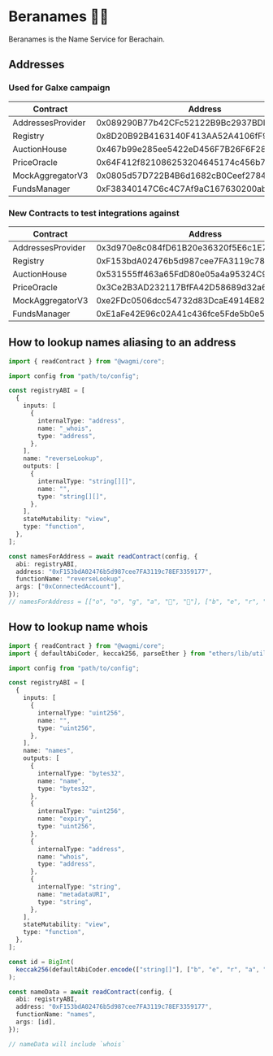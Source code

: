 # Beranames 🐻🪪

Beranames is the Name Service for Berachain.

## Addresses

### Used for Galxe campaign

| Contract          | Address                                    |
| ----------------- | ------------------------------------------ |
| AddressesProvider | 0x089290B77b42CFc52122B9Bc2937BDF49bf61b43 |
| Registry          | 0x8D20B92B4163140F413AA52A4106fF9490bf2122 |
| AuctionHouse      | 0x467b99e285ee5422eD456F7B26F6F28e0a4372e1 |
| PriceOracle       | 0x64F412f821086253204645174c456b7532BA4527 |
| MockAggregatorV3  | 0x0805d57D722B4B6d1682cB0Ceef27840F02F2dEc |
| FundsManager      | 0xF38340147C6c4C7Af9aC167630200ab964A5a9dA |

### New Contracts to test integrations against

| Contract          | Address                                    |
| ----------------- | ------------------------------------------ |
| AddressesProvider | 0x3d970e8c084fD61B20e36320f5E6c1E7cb1F088a |
| Registry          | 0xF153bdA02476b5d987cee7FA3119c78EF3359177 |
| AuctionHouse      | 0x531555ff463a65FdD80e05a4a95324C90dd9C5E0 |
| PriceOracle       | 0x3Ce2B3AD232117BfFA42D58689d32a6b9860D90b |
| MockAggregatorV3  | 0xe2FDc0506dcc54732d83DcaE4914E82aC63614B3 |
| FundsManager      | 0xE1aFe42E96c02A41c436fce5Fde5b0e5D56247c2 |

## How to lookup names aliasing to an address

```ts
import { readContract } from "@wagmi/core";

import config from "path/to/config";

const registryABI = [
  {
    inputs: [
      {
        internalType: "address",
        name: "_whois",
        type: "address",
      },
    ],
    name: "reverseLookup",
    outputs: [
      {
        internalType: "string[][]",
        name: "",
        type: "string[][]",
      },
    ],
    stateMutability: "view",
    type: "function",
  },
];

const namesForAddress = await readContract(config, {
  abi: registryABI,
  address: "0xF153bdA02476b5d987cee7FA3119c78EF3359177",
  functionName: "reverseLookup",
  args: ["0xConnectedAccount"],
});
// namesForAddress = [["o", "o", "g", "a", "🦆", "🐷"], ["b", "e", "r", "a"]]
```

## How to lookup name whois

```ts
import { readContract } from "@wagmi/core";
import { defaultAbiCoder, keccak256, parseEther } from "ethers/lib/utils";

import config from "path/to/config";

const registryABI = [
  {
    inputs: [
      {
        internalType: "uint256",
        name: "",
        type: "uint256",
      },
    ],
    name: "names",
    outputs: [
      {
        internalType: "bytes32",
        name: "name",
        type: "bytes32",
      },
      {
        internalType: "uint256",
        name: "expiry",
        type: "uint256",
      },
      {
        internalType: "address",
        name: "whois",
        type: "address",
      },
      {
        internalType: "string",
        name: "metadataURI",
        type: "string",
      },
    ],
    stateMutability: "view",
    type: "function",
  },
];

const id = BigInt(
  keccak256(defaultAbiCoder.encode(["string[]"], ["b", "e", "r", "a", "🐻‍❄️"]))
);

const nameData = await readContract(config, {
  abi: registryABI,
  address: "0xF153bdA02476b5d987cee7FA3119c78EF3359177",
  functionName: "names",
  args: [id],
});

// nameData will include `whois`
```
